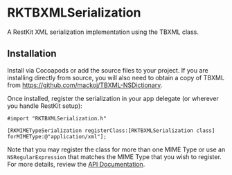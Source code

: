 RKTBXMLSerialization
======================

A RestKit XML serialization implementation using the TBXML class.

## Installation

Install via Cocoapods or add the source files to your project. If you are installing directly from source, you will also need to obtain a copy of TBXML from https://github.com/mackoj/TBXML-NSDictionary. 

Once installed, register the serialization in your app delegate (or wherever you handle RestKit setup):

``` objc
#import "RKTBXMLSerialization.h"

[RKMIMETypeSerialization registerClass:[RKTBXMLSerialization class] forMIMEType:@"application/xml"];

```

Note that you may register the class for more than one MIME Type or use an `NSRegularExpression` that matches the MIME Type that you wish to register. For more details, review the [API Documentation](http://restkit.org/api/latest/Classes/RKMIMETypeSerialization.html).
